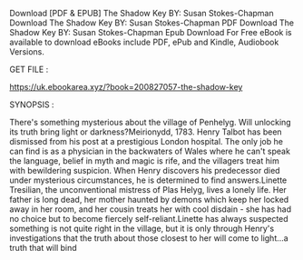 Download [PDF & EPUB] The Shadow Key BY: Susan Stokes-Chapman Download The Shadow Key BY: Susan Stokes-Chapman PDF Download The Shadow Key BY: Susan Stokes-Chapman Epub Download For Free eBook is available to download eBooks include PDF, ePub and Kindle, Audiobook Versions.

GET FILE :

https://uk.ebookarea.xyz/?book=200827057-the-shadow-key

SYNOPSIS : 

There's something mysterious about the village of Penhelyg. Will unlocking its truth bring light or darkness?Meirionydd, 1783. Henry Talbot has been dismissed from his post at a prestigious London hospital. The only job he can find is as a physician in the backwaters of Wales where he can't speak the language, belief in myth and magic is rife, and the villagers treat him with bewildering suspicion. When Henry discovers his predecessor died under mysterious circumstances, he is determined to find answers.Linette Tresilian, the unconventional mistress of Plas Helyg, lives a lonely life. Her father is long dead, her mother haunted by demons which keep her locked away in her room, and her cousin treats her with cool disdain - she has had no choice but to become fiercely self-reliant.Linette has always suspected something is not quite right in the village, but it is only through Henry's investigations that the truth about those closest to her will come to light...a truth that will bind 
